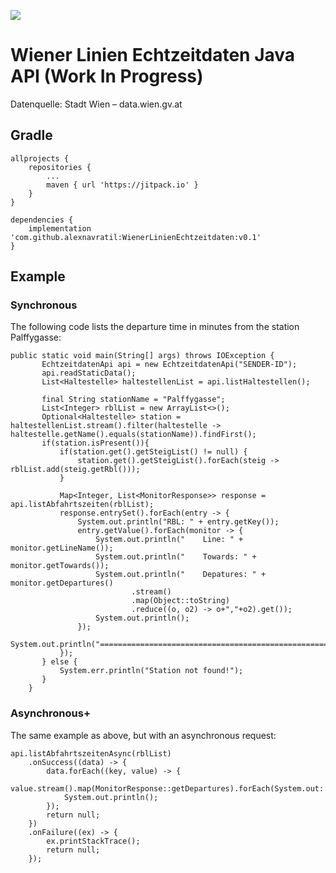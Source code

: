 [![](https://jitpack.io/v/alexnavratil/WienerLinienEchtzeitdaten.svg)](https://jitpack.io/#alexnavratil/WienerLinienEchtzeitdaten)

# Wiener Linien Echtzeitdaten Java API (Work In Progress)
Datenquelle: Stadt Wien – data.wien.gv.at

## Gradle
```
allprojects {
    repositories {
	    ...
	    maven { url 'https://jitpack.io' }
	}
}

dependencies {
    implementation 'com.github.alexnavratil:WienerLinienEchtzeitdaten:v0.1'
}
```

## Example
### Synchronous
The following code lists the departure time in minutes from the station Palffygasse:
```
public static void main(String[] args) throws IOException {
       EchtzeitdatenApi api = new EchtzeitdatenApi("SENDER-ID");
       api.readStaticData();
       List<Haltestelle> haltestellenList = api.listHaltestellen();

       final String stationName = "Palffygasse";
       List<Integer> rblList = new ArrayList<>();
       Optional<Haltestelle> station = haltestellenList.stream().filter(haltestelle -> haltestelle.getName().equals(stationName)).findFirst();
       if(station.isPresent()){
           if(station.get().getSteigList() != null) {
               station.get().getSteigList().forEach(steig -> rblList.add(steig.getRbl()));
           }

           Map<Integer, List<MonitorResponse>> response = api.listAbfahrtszeiten(rblList);
           response.entrySet().forEach(entry -> {
               System.out.println("RBL: " + entry.getKey());
               entry.getValue().forEach(monitor -> {
                   System.out.println("    Line: " + monitor.getLineName());
                   System.out.println("    Towards: " + monitor.getTowards());
                   System.out.println("    Depatures: " + monitor.getDepartures()
                           .stream()
                           .map(Object::toString)
                           .reduce((o, o2) -> o+","+o2).get());
                   System.out.println();
               });
               System.out.println("==========================================================");
           });
       } else {
           System.err.println("Station not found!");
       }
    }
```

### Asynchronous+
The same example as above, but with an asynchronous request:
```
api.listAbfahrtszeitenAsync(rblList)
    .onSuccess((data) -> {
        data.forEach((key, value) -> {
            value.stream().map(MonitorResponse::getDepartures).forEach(System.out::println);
            System.out.println();
        });
        return null;
    })
    .onFailure((ex) -> {
        ex.printStackTrace();
        return null;
    });
```